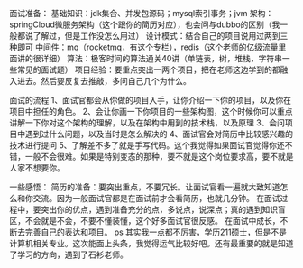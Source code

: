 面试准备：
基础知识：jdk集合、并发包源码；mysql索引事务；jvm
架构：springCloud微服务架构（这个跟你的简历对应），也会问与dubbo的区别（我一般都说了解过，但是工作没怎么用过）
设计模式：结合自己的项目说用过两到三种即可
中间件：mq（rocketmq，有这个专栏），redis（这个老师的亿级流量里面讲的很详细）
算法：极客时间的算法通关40讲（单链表，树，堆栈，字符串一些常见的面试题）
项目经验：要重点突出一两个项目，把在老师这边学到的都融入进去。然后要反复去推敲，多问自己几个为什么。


面试的流程
1、面试官都会从你做的项目入手，让你介绍一下你的项目，以及你在项目中担任的角色。
2、会让你画一下你项目的一些架构图，这个时候你可以重点讲解一下你对这个架构的理解，以及在架构中用到的技术栈，以及原理
3、会问项目中遇到过什么问题，以及当时是怎么解决的
4、面试官会对简历中比较感兴趣的技术进行提问
5、了解差不多了就是手写代码。这个我觉得如果面试官觉得你还不错，一般不会很难。如果是特别变态的那种，要不就是这个岗位要求高，要不就是人家不想要你。

一些感悟：
简历的准备：要突出重点，不要冗长。让面试官看一遍就大致知道怎么和你交流。因为一般面试官都是在面试前才会看简历，也就几分钟。
在面试过程中，要突出你的优点，遇到准备充分的点，多说点，说深点；真的遇到知识盲区，不会就是不会，不要不懂装懂，这个好多面试官很反感。
在面试中成长，不断去完善自己的表达和项目。
ps 其实我一点都不厉害，学历211硕士，但是不是计算机相关专业。这次能面上头条，我觉得运气比较好吧。还有最重要的就是知道了学习的方向，遇到了石衫老师。